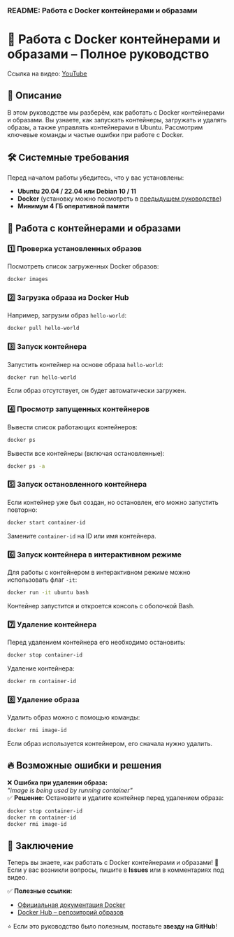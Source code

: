 ### README: Работа с Docker контейнерами и образами

# 🐳 Работа с Docker контейнерами и образами – Полное руководство
Ссылка на видео: [YouTube](https://youtu.be/yQmckqiH3L0)

## 📌 Описание
В этом руководстве мы разберём, как работать с Docker контейнерами и образами. Вы узнаете, как запускать контейнеры, загружать и удалять образы, а также управлять контейнерами в Ubuntu. Рассмотрим ключевые команды и частые ошибки при работе с Docker.

## 🛠️ Системные требования
Перед началом работы убедитесь, что у вас установлены:
- **Ubuntu 20.04 / 22.04 или Debian 10 / 11**
- **Docker** (установку можно посмотреть в [предыдущем руководстве](https://youtu.be/ozEXL4JnedE))
- **Минимум 4 ГБ оперативной памяти**

## 🚀 Работа с контейнерами и образами

### 1️⃣ Проверка установленных образов
Посмотреть список загруженных Docker образов:
```bash
docker images
```

### 2️⃣ Загрузка образа из Docker Hub
Например, загрузим образ `hello-world`:
```bash
docker pull hello-world
```

### 3️⃣ Запуск контейнера
Запустить контейнер на основе образа `hello-world`:
```bash
docker run hello-world
```
Если образ отсутствует, он будет автоматически загружен.

### 4️⃣ Просмотр запущенных контейнеров
Вывести список работающих контейнеров:
```bash
docker ps
```
Вывести все контейнеры (включая остановленные):
```bash
docker ps -a
```

### 5️⃣ Запуск остановленного контейнера
Если контейнер уже был создан, но остановлен, его можно запустить повторно:
```bash
docker start container-id
```
Замените `container-id` на ID или имя контейнера.

### 6️⃣ Запуск контейнера в интерактивном режиме
Для работы с контейнером в интерактивном режиме можно использовать флаг `-it`:
```bash
docker run -it ubuntu bash
```
Контейнер запустится и откроется консоль с оболочкой Bash.

### 7️⃣ Удаление контейнера
Перед удалением контейнера его необходимо остановить:
```bash
docker stop container-id
```
Удаление контейнера:
```bash
docker rm container-id
```

### 8️⃣ Удаление образа
Удалить образ можно с помощью команды:
```bash
docker rmi image-id
```
Если образ используется контейнером, его сначала нужно удалить.

## 🔥 Возможные ошибки и решения
❌ **Ошибка при удалении образа:**  
*"image is being used by running container"*  
✅ **Решение:** Остановите и удалите контейнер перед удалением образа:
```bash
docker stop container-id
docker rm container-id
docker rmi image-id
```

## 🎯 Заключение
Теперь вы знаете, как работать с Docker контейнерами и образами! 🚀  
Если у вас возникли вопросы, пишите в **Issues** или в комментариях под видео.

✅ **Полезные ссылки:**
- [Официальная документация Docker](https://docs.docker.com/)
- [Docker Hub – репозиторий образов](https://hub.docker.com/)

⭐ Если это руководство было полезным, поставьте **звезду на GitHub**!